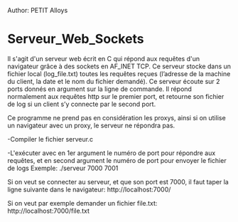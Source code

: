Author: PETIT Alloys
# Serveur_Web_Sockets
Il s'agit d'un serveur web écrit en C qui répond aux requêtes d'un navigateur grâce à des sockets en AF_INET TCP.
Ce serveur stocke dans un fichier local (log_file.txt) toutes les requêtes reçues (l’adresse de la machine du client, la date et le nom du fichier demandé).
Ce serveur écoute sur 2 ports donnés en argument sur la ligne de commande. Il répond normalement aux requêtes http sur le premier port, et retourne son fichier de log si un client s’y connecte par le second port. 

Ce programme ne prend pas en considération les proxys, ainsi si on utilise un navigateur avec un proxy, le serveur ne répondra pas.

-Compiler le fichier serveur.c

-L'exécuter avec en 1er argument le numéro de port pour répondre aux requêtes, et en second argument le numéro de port pour envoyer le fichier de logs
Exemple: ./serveur 7000 7001

Si on veut se connecter au serveur, et que son port est 7000, il faut taper la ligne suivante dans le navigateur:
http://localhost:7000/

Si on veut par exemple demander un fichier file.txt:
http://localhost:7000/file.txt

